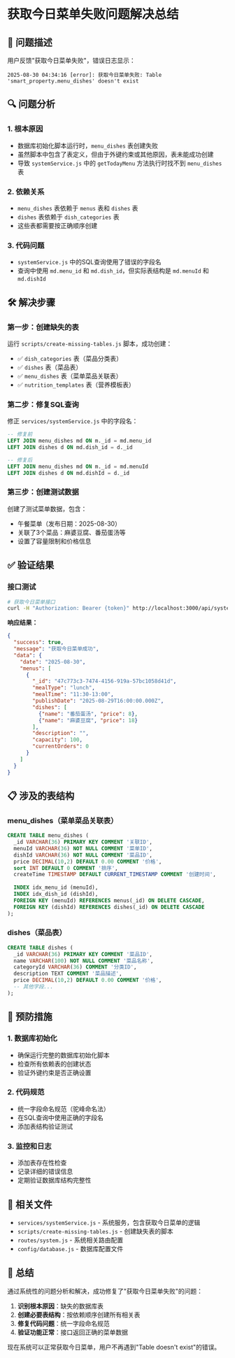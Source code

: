 # 获取今日菜单失败问题解决总结

## 🚨 问题描述

用户反馈"获取今日菜单失败"，错误日志显示：
```
2025-08-30 04:34:16 [error]: 获取今日菜单失败: Table 'smart_property.menu_dishes' doesn't exist
```

## 🔍 问题分析

### 1. 根本原因
- 数据库初始化脚本运行时，`menu_dishes` 表创建失败
- 虽然脚本中包含了表定义，但由于外键约束或其他原因，表未能成功创建
- 导致 `systemService.js` 中的 `getTodayMenu` 方法执行时找不到 `menu_dishes` 表

### 2. 依赖关系
- `menu_dishes` 表依赖于 `menus` 表和 `dishes` 表
- `dishes` 表依赖于 `dish_categories` 表
- 这些表都需要按正确顺序创建

### 3. 代码问题
- `systemService.js` 中的SQL查询使用了错误的字段名
- 查询中使用 `md.menu_id` 和 `md.dish_id`，但实际表结构是 `md.menuId` 和 `md.dishId`

## 🛠️ 解决步骤

### 第一步：创建缺失的表
运行 `scripts/create-missing-tables.js` 脚本，成功创建：
- ✅ `dish_categories` 表（菜品分类表）
- ✅ `dishes` 表（菜品表）
- ✅ `menu_dishes` 表（菜单菜品关联表）
- ✅ `nutrition_templates` 表（营养模板表）

### 第二步：修复SQL查询
修正 `services/systemService.js` 中的字段名：
```sql
-- 修复前
LEFT JOIN menu_dishes md ON m._id = md.menu_id
LEFT JOIN dishes d ON md.dish_id = d._id

-- 修复后
LEFT JOIN menu_dishes md ON m._id = md.menuId
LEFT JOIN dishes d ON md.dishId = d._id
```

### 第三步：创建测试数据
创建了测试菜单数据，包含：
- 午餐菜单（发布日期：2025-08-30）
- 关联了3个菜品：麻婆豆腐、番茄蛋汤等
- 设置了容量限制和价格信息

## ✅ 验证结果

### 接口测试
```bash
# 获取今日菜单接口
curl -H "Authorization: Bearer {token}" http://localhost:3000/api/system/today-menu
```

**响应结果：**
```json
{
  "success": true,
  "message": "获取今日菜单成功",
  "data": {
    "date": "2025-08-30",
    "menus": [
      {
        "_id": "47c773c3-7474-4156-919a-57bc1058d41d",
        "mealType": "lunch",
        "mealTime": "11:30-13:00",
        "publishDate": "2025-08-29T16:00:00.000Z",
        "dishes": [
          {"name": "番茄蛋汤", "price": 8},
          {"name": "麻婆豆腐", "price": 18}
        ],
        "description": "",
        "capacity": 100,
        "currentOrders": 0
      }
    ]
  }
}
```

## 📋 涉及的表结构

### menu_dishes（菜单菜品关联表）
```sql
CREATE TABLE menu_dishes (
  _id VARCHAR(36) PRIMARY KEY COMMENT '关联ID',
  menuId VARCHAR(36) NOT NULL COMMENT '菜单ID',
  dishId VARCHAR(36) NOT NULL COMMENT '菜品ID',
  price DECIMAL(10,2) DEFAULT 0.00 COMMENT '价格',
  sort INT DEFAULT 0 COMMENT '排序',
  createTime TIMESTAMP DEFAULT CURRENT_TIMESTAMP COMMENT '创建时间',
  
  INDEX idx_menu_id (menuId),
  INDEX idx_dish_id (dishId),
  FOREIGN KEY (menuId) REFERENCES menus(_id) ON DELETE CASCADE,
  FOREIGN KEY (dishId) REFERENCES dishes(_id) ON DELETE CASCADE
);
```

### dishes（菜品表）
```sql
CREATE TABLE dishes (
  _id VARCHAR(36) PRIMARY KEY COMMENT '菜品ID',
  name VARCHAR(100) NOT NULL COMMENT '菜品名称',
  categoryId VARCHAR(36) COMMENT '分类ID',
  description TEXT COMMENT '菜品描述',
  price DECIMAL(10,2) DEFAULT 0.00 COMMENT '价格',
  -- 其他字段...
);
```

## 🎯 预防措施

### 1. 数据库初始化
- 确保运行完整的数据库初始化脚本
- 检查所有依赖表的创建状态
- 验证外键约束是否正确设置

### 2. 代码规范
- 统一字段命名规范（驼峰命名法）
- 在SQL查询中使用正确的字段名
- 添加表结构验证测试

### 3. 监控和日志
- 添加表存在性检查
- 记录详细的错误信息
- 定期验证数据库结构完整性

## 🔧 相关文件

- `services/systemService.js` - 系统服务，包含获取今日菜单的逻辑
- `scripts/create-missing-tables.js` - 创建缺失表的脚本
- `routes/system.js` - 系统相关路由配置
- `config/database.js` - 数据库配置文件

## 📝 总结

通过系统性的问题分析和解决，成功修复了"获取今日菜单失败"的问题：

1. **识别根本原因**：缺失的数据库表
2. **创建必要表结构**：按依赖顺序创建所有相关表
3. **修复代码问题**：统一字段命名规范
4. **验证功能正常**：接口返回正确的菜单数据

现在系统可以正常获取今日菜单，用户不再遇到"Table doesn't exist"的错误。
